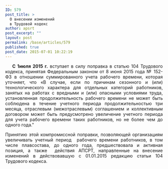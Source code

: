 ```yaml
---
ID: 579
post_title: >
  О внесении изменений
  в Трудовой кодекс
author: apsrt
post_excerpt: ""
layout: post
permalink: /base/articles/579
published: true
post_date: 2015-07-01 10:22:19
---
```

<p style="text-align: justify;"><strong>    С 1июля 2015 г.</strong> вступает в силу поправка в статью 104 Трудового кодекса, принятая Федеральным законом от 8 июня 2015 года № 152-ФЗ в отношении суммированного учета рабочего времени, которая уточняет, что «В случае, если по причинам сезонного и (или) технологического характера для отдельных категорий работников, занятых на работах с вредными и (или) опасными условиями труда, установленная продолжительность рабочего времени не может быть соблюдена в течение учетного периода продолжительностью три месяца, отраслевым (межотраслевым) соглашением и коллективным договором может быть предусмотрено увеличение учетного периода для учета рабочего времени таких работников, но не более чем до одного года."</p>
<p style="text-align: justify;">Принятию этой компромиссной поправки, позволяющей организациям увеличивать учетный период  рабочего времени работников, в том числе плавсостава, до одного года, предшествовала и активная позиция, а также  действия АПСРТ, направленные на внесение изменений в действовавшую с 01.01.2015 редакцию статьи 104 Трудового кодекса.</p>